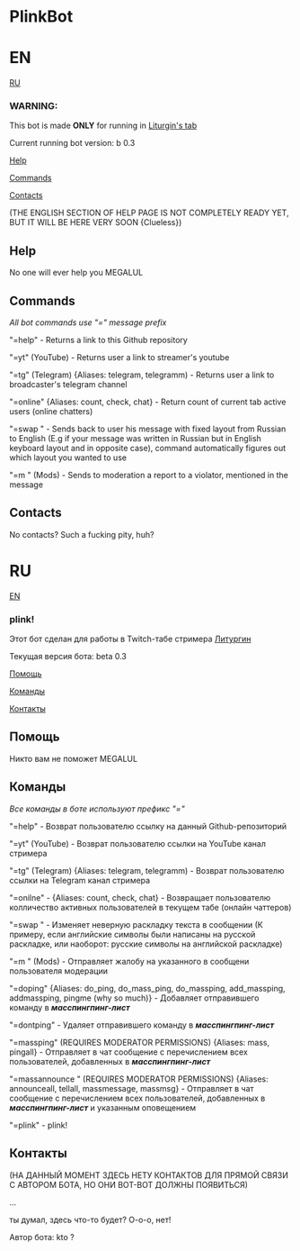 # PlinkBot
# EN
[RU](#RU)
### **WARNING:**
This bot is made **ONLY** for running in [Liturgin's tab](https://www.twitch.tv/liturgin)

Current running bot version: b 0.3

[Help](#Help)

[Commands](Commands)

[Contacts](#Contacts)

(THE ENGLISH SECTION OF HELP PAGE IS NOT COMPLETELY READY YET, BUT IT WILL BE HERE VERY SOON {Clueless})

## Help
No one will ever help you MEGALUL
## Commands
*All bot commands use "=" message prefix*

"=help" - Returns a link to this Github repository

"=yt" (YouTube) - Returns user a link to streamer's youtube

"=tg" (Telegram) {Aliases: telegram, telegramm) - Returns user a link to broadcaster's telegram channel

"=online" {Aliases: count, check, chat} - Return count of current tab active users (online chatters)

"=swap <context>" - Sends back to user his message with fixed layout from Russian to English (E.g if your message was written in Russian but in English keyboard layout and in opposite case), command automatically figures out which layout you wanted to use

"=m <username>" (Mods) - Sends to moderation a report to a violator, mentioned in the message
## Contacts
No contacts? Such a fucking pity, huh?
# RU
[EN](#EN)
### **plink!**
Этот бот сделан для работы в Twitch-табе стримера [Литургин](https://www.twitch.tv/liturgin)

Текущая версия бота: beta 0.3

[Помощь](#Помощь)

[Команды](Команды)

[Контакты](#Контакты)
## Помощь
Никто вам не поможет MEGALUL
## Команды
*Все команды в боте используют префикс "="*

"=help" - Возврат пользователю ссылку на данный Github-репозиторий

"=yt" (YouTube) - Возврат пользователю ссылки на YouTube канал стримера

"=tg" (Telegram) {Aliases: telegram, telegramm) - Возврат пользователю ссылки на Telegram канал стримера

"=onilne" - {Aliases: count, check, chat} - Возвращает пользователю колличество активных пользователей в текущем табе (онлайн чаттеров)

"=swap <context>" - Изменяет неверную раскладку текста в сообщении (К примеру, если английские символы были написаны на русской раскладке, или наоборот: русские символы на английской раскладке)

"=m <username>" (Mods) - Отправляет жалобу на указанного в сообщени пользователя модерации

"=doping" {Aliases: do_ping, do_mass_ping, do_massping, add_massping, addmassping, pingme (why so much)} - Добавляет отправившего команду в ***масспингпинг-лист***

"=dontping" - Удаляет отправившего команду в ***масспингпинг-лист***

"=massping" (REQUIRES MODERATOR PERMISSIONS) {Aliases: mass, pingall} - Отправляет в чат сообщение с перечислением всех пользователей, добавленных в ***масспингпинг-лист***

"=massannounce <announcement>" (REQUIRES MODERATOR PERMISSIONS) {Aliases: announceall, tellall, massmessage, massmsg} - Отправляет в чат сообщение с перечислением всех пользователей, добавленных в ***масспингпинг-лист*** и указанным оповещением

"=plink" - plink!


## Контакты
(НА ДАННЫЙ МОМЕНТ ЗДЕСЬ НЕТУ КОНТАКТОВ ДЛЯ ПРЯМОЙ СВЯЗИ С АВТОРОМ БОТА, НО ОНИ ВОТ-ВОТ ДОЛЖНЫ ПОЯВИТЬСЯ)

...

ты думал, здесь что-то будет? О-о-о, нет!

Автор бота: kto ?
